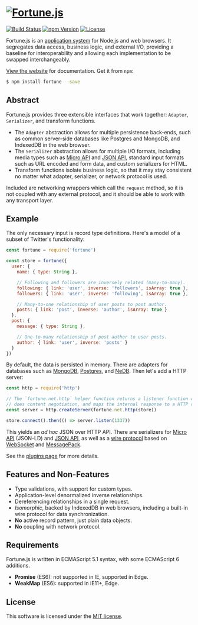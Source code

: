 # [![Fortune.js](https://fortunejs.github.io/fortune/assets/fortune_logo.svg)](http://fortunejs.com)

[![Build Status](https://img.shields.io/travis/fortunejs/fortune/master.svg?style=flat-square)](https://travis-ci.org/fortunejs/fortune)
[![npm Version](https://img.shields.io/npm/v/fortune.svg?style=flat-square)](https://www.npmjs.com/package/fortune)
[![License](https://img.shields.io/npm/l/fortune.svg?style=flat-square)](https://raw.githubusercontent.com/fortunejs/fortune/master/LICENSE)

Fortune.js is an [application system](http://systems-analysis.net/application/definition.html) for Node.js and web browsers. It segregates data access, business logic, and external I/O, providing a baseline for interoperability and allowing each implementation to be swapped interchangeably.

[View the website](http://fortunejs.com) for documentation. Get it from `npm`:

```sh
$ npm install fortune --save
```


## Abstract

Fortune.js provides three extensible interfaces that work together: `Adapter`, `Serializer`, and transform functions.

- The `Adapter` abstraction allows for multiple persistence back-ends, such as common server-side databases like Postgres and MongoDB, and IndexedDB in the web browser.
- The `Serializer` abstraction allows for multiple I/O formats, including media types such as [Micro API](http://micro-api.org) and [JSON API](http://jsonapi.org), standard input formats such as URL encoded and form data, and custom serializers for HTML.
- Transform functions isolate business logic, so that it may stay consistent no matter what adapter, serializer, or network protocol is used.

Included are networking wrappers which call the `request` method, so it is not coupled with any external protocol, and it should be able to work with any transport layer.


## Example

The only necessary input is record type definitions. Here's a model of a subset of Twitter's functionality:

```js
const fortune = require('fortune')

const store = fortune({
  user: {
    name: { type: String },

    // Following and followers are inversely related (many-to-many).
    following: { link: 'user', inverse: 'followers', isArray: true },
    followers: { link: 'user', inverse: 'following', isArray: true },

    // Many-to-one relationship of user posts to post author.
    posts: { link: 'post', inverse: 'author', isArray: true }
  },
  post: {
    message: { type: String },

    // One-to-many relationship of post author to user posts.
    author: { link: 'user', inverse: 'posts' }
  }
})
```

By default, the data is persisted in memory. There are adapters for databases such as [MongoDB](https://github.com/fortunejs/fortune-mongodb), [Postgres](https://github.com/fortunejs/fortune-postgres), and [NeDB](https://github.com/fortunejs/fortune-nedb). Then let's add a HTTP server:

```js
const http = require('http')

// The `fortune.net.http` helper function returns a listener function which
// does content negotiation, and maps the internal response to a HTTP response.
const server = http.createServer(fortune.net.http(store))

store.connect().then(() => server.listen(1337))
```

This yields an *ad hoc* JSON over HTTP API. There are serializers for [Micro API](https://github.com/fortunejs/fortune-micro-api) (JSON-LD) and [JSON API](https://github.com/fortunejs/fortune-json-api), as well as a [wire protocol](http://fortunejs.com/api/#net-ws) based on [WebSocket](https://developer.mozilla.org/docs/Web/API/WebSockets_API) and [MessagePack](http://msgpack.org).

See the [plugins page](http://fortunejs.com/plugins/) for more details.


## Features and Non-Features

- Type validations, with support for custom types.
- Application-level denormalized inverse relationships.
- Dereferencing relationships in a single request.
- *Isomorphic*, backed by IndexedDB in web browsers, including a built-in wire protocol for data synchronization.
- **No** active record pattern, just plain data objects.
- **No** coupling with network protocol.


## Requirements

Fortune.js is written in ECMAScript 5.1 syntax, with some ECMAScript 6 additions.

- **Promise** (ES6): not supported in IE, supported in Edge.
- **WeakMap** (ES6): supported in IE11+, Edge.


## License

This software is licensed under the [MIT license](https://raw.githubusercontent.com/fortunejs/fortune/master/LICENSE).
